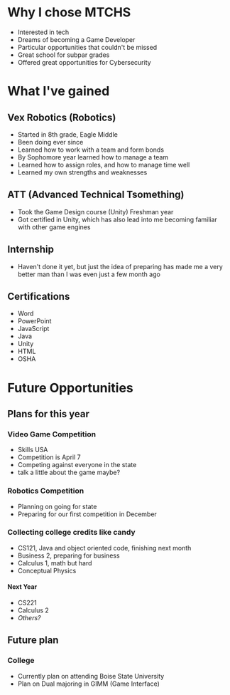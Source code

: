# Why I chose MTCHS
- Interested in tech
- Dreams of becoming a Game Developer
- Particular opportunities that couldn't be missed
- Great school for subpar grades
- Offered great opportunities for Cybersecurity
# What I've gained
## Vex Robotics (Robotics)
- Started in 8th grade, Eagle Middle
- Been doing ever since
- Learned how to work with a team and form bonds
- By Sophomore year learned how to manage a team
- Learned how to assign roles, and how to manage time well
- Learned my own strengths and weaknesses
## ATT (Advanced Technical Tsomething)
- Took the Game Design course (Unity) Freshman year
- Got certified in Unity, which has also lead into me becoming familiar with other game engines
## Internship
- Haven't done it yet, but just the idea of preparing has made me a very better man than I was even just a few month ago
## Certifications
- Word
- PowerPoint
- JavaScript
- Java
- Unity
- HTML
- OSHA
# Future Opportunities
## Plans for this year
### Video Game Competition
- Skills USA
- Competition is April 7
- Competing against everyone in the state
- talk a little about the game maybe?
### Robotics Competition
- Planning on going for state
- Preparing for our first competition in December
### Collecting college credits like candy
- CS121, Java and object oriented code, finishing next month
- Business 2, preparing for business
- Calculus 1, math but hard
- Conceptual Physics
#### Next Year
- CS221
- Calculus 2
- *Others?*
## Future plan
### College
- Currently plan on attending Boise State University
- Plan on Dual majoring in GIMM (Game Interface)